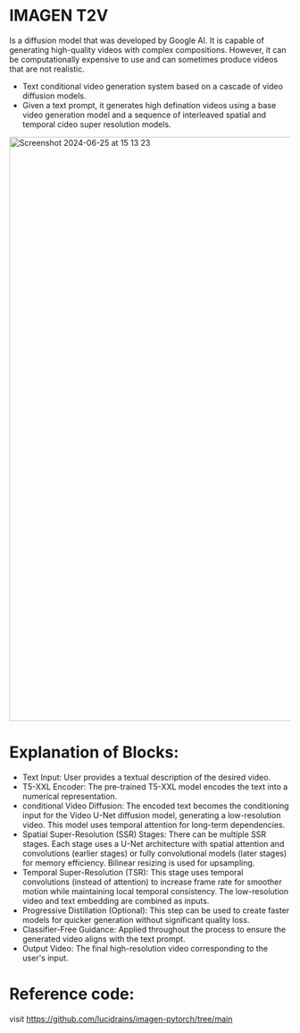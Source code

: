 # IMAGEN T2V
  Is a diffusion model that was developed by Google AI. It is capable of generating high-quality videos with complex compositions. However, it can be computationally expensive to use and can sometimes produce videos that are not realistic.
* Text conditional video generation system based on a cascade of video diffusion models.
* Given a text prompt, it generates high defination videos using a base video generation model and a sequence of interleaved spatial and temporal cideo super resolution models.

<img width="1044" alt="Screenshot 2024-06-25 at 15 13 23" src="https://github.com/usha3211-coder/Research-Development/assets/150019156/857157aa-dc1a-4838-bdb6-b65439088e43">


# Explanation of Blocks:

* Text Input: User provides a textual description of the desired video.
* T5-XXL Encoder: The pre-trained T5-XXL model encodes the text into a numerical representation.
* conditional Video Diffusion: The encoded text becomes the conditioning input for the Video U-Net diffusion model,  generating a low-resolution video. This model uses temporal attention for long-term dependencies.
* Spatial Super-Resolution (SSR) Stages: There can be multiple SSR stages. Each stage uses a U-Net architecture with spatial attention and convolutions (earlier stages) or fully convolutional models (later stages) for memory efficiency. Bilinear resizing is used for upsampling.
* Temporal Super-Resolution (TSR): This stage uses temporal convolutions (instead of attention) to increase frame rate for smoother motion while maintaining local temporal consistency. The low-resolution video and text embedding are combined as inputs.
* Progressive Distillation (Optional): This step can be used to create faster models for quicker generation without significant quality loss.
* Classifier-Free Guidance: Applied throughout the process to ensure the generated video aligns with the text prompt.
* Output Video: The final high-resolution video corresponding to the user's input.


 # Reference code:
 visit https://github.com/lucidrains/imagen-pytorch/tree/main
